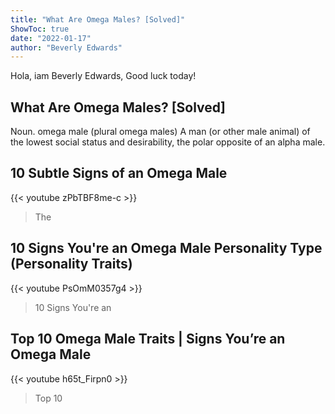 ```yaml
---
title: "What Are Omega Males? [Solved]"
ShowToc: true 
date: "2022-01-17"
author: "Beverly Edwards" 
---
```


Hola, iam Beverly Edwards, Good luck today!
## What Are Omega Males? [Solved]
Noun. omega male (plural omega males) A man (or other male animal) of the lowest social status and desirability, the polar opposite of an alpha male.

## 10 Subtle Signs of an Omega Male
{{< youtube zPbTBF8me-c >}}
>The 

## 10 Signs You're an Omega Male Personality Type (Personality Traits)
{{< youtube PsOmM0357g4 >}}
>10 Signs You're an 

## Top 10 Omega Male Traits | Signs You’re an Omega Male
{{< youtube h65t_Firpn0 >}}
>Top 10 

